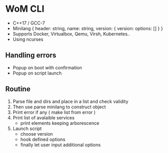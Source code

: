 # WoM CLI

- C++17 / GCC-7
- Minilang { header: string, name: string, version: { version: options: [] } }
- Supports Docker, Virtualbox, Qemu, Virsh, Kubernetes..
- Using ncurses

## Handling errors

- Popup on boot with confirmation
- Popup on script launch

## Routine

1. Parse file and dirs and place in a list and check validity
2. Then use parse minilang to construct object
3. Print error if any ( make list from error )
4. Print list of avalaible services
	- print elements keeping arborescence
5. Launch script
	- choose version
	- hook defined options
	- finally let user input additional options